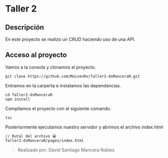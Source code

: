 # Taller 2

## Descripción

En este proyecto se realizo un CRUD haciendo uso de una API.

## Acceso al proyecto

Vamos a la consola y clonamos el proyecto.

    git clone https://github.com/MaisenRv/Taller2-dsManceraR.git

Entramos en la carperta e instalamos las dependencias.

    cd Taller2-dsManceraR
    npm install 

Compilamos el proyecto con el siguiente comando.

    tsc

Posteriormente ejecutamos nuestro servidor y abrimos el archivo index.html

    // Rutal del archivo 😁
    Taller2-dsManceraR/pages/index.html

> Realizado por: David Santiago Mancera Robles

